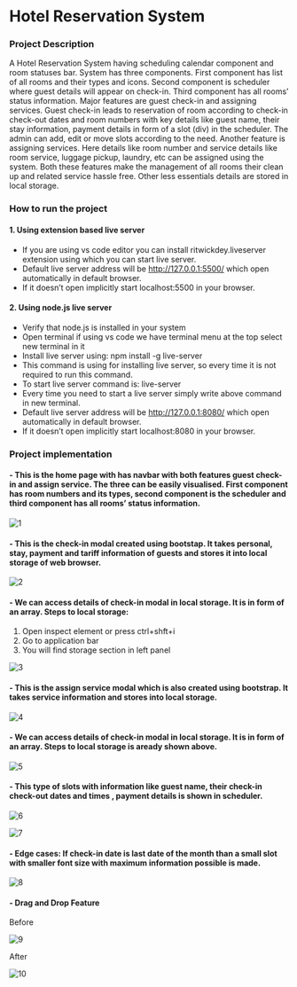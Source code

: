 # Hotel Reservation System


### **Project Description**

A Hotel Reservation System having scheduling calendar component and room statuses bar. System has three components. First component has list of all rooms and their types and icons. Second component is scheduler where guest details will appear on check-in. Third component has all rooms’ status information. Major features are guest check-in and assigning services. Guest check-in leads to reservation of room according to check-in check-out dates and room numbers with key details like guest name, their stay information, payment details in form of a slot (div) in the scheduler. The admin can add, edit or move slots according to the need. Another feature is assigning services. Here details like room number and service details like room service, luggage pickup, laundry, etc can be assigned using the system. Both these features make the management of all rooms their clean up and related service hassle free. Other less essentials details are stored in local storage.  


### **How to run the project**

#### 1.	Using extension based live server

-  If you are using vs code editor you can install ritwickdey.liveserver extension using which you can start live server. 
-  Default live server address will be http://127.0.0.1:5500/ which open automatically in default browser.
-  If it doesn’t open implicitly start localhost:5500 in your browser.
#### 2. Using node.js live server 

- 	Verify that node.js is installed in your system
- 	Open terminal if using vs code we have terminal menu at the top select new terminal in it
- 	Install live server using: npm install -g live-server
- 	This command is using for installing live server, so every time it is not required to run this command.
- 	To start live server command is: live-server
- 	Every time you need to start a live server simply write above command in new terminal.
- 	Default live server address will be http://127.0.0.1:8080/ which open automatically in default browser.
- 	If it doesn’t open implicitly start localhost:8080 in your browser.


### **Project implementation**

#### - This is the home page with has navbar with both features guest check-in and assign service. The three can be easily visualised. First component has room numbers and its types, second component is the scheduler and third component has all rooms’ status information. 

![1](https://user-images.githubusercontent.com/69115040/141167533-956b8857-5938-4431-a18d-bb9516ab08a5.png)



#### - This is the check-in modal created using bootstap. It takes personal, stay, payment and tariff information of guests and stores it into local storage of web browser.

![2](/uploads/265efb025ebb3ef89300206b117271ec/2.png)


#### - We can access details of check-in modal in local storage. It is in form of an array. Steps to local storage:
1. Open inspect element or press ctrl+shft+i
2.  Go to application bar
3.  You will find storage section in left panel 

![3](/uploads/84afca1c1a3491af8aa20e27bc7dc52c/3.png)


#### - This is the assign service modal which is also created using bootstrap. It takes service information and stores into local storage.

![4](/uploads/53043038114ab59bb976363519e17e5e/4.png)


#### - We can access details of check-in modal in local storage. It is in form of an array. Steps to local storage is aready shown above.

![5](/uploads/93740af00a2da27de5cfd2bc0f860780/5.png)


#### - This type of slots with information like guest name, their check-in check-out dates and times , payment details is shown in scheduler. 

![6](/uploads/9235ee5abba5d315e8983c1ba21db2d0/6.png)

![7](/uploads/22768b30841d4b259fba44b25855a89d/7.png)


#### - Edge cases: If check-in date is last date of the month than a small slot with smaller font size with maximum information possible is made.

![8](/uploads/74a9ac58e2649a45a89351b6feb58ad6/8.png)


#### - Drag and Drop Feature

Before

![9](/uploads/9fd11b33fb362cb9c60f72d5081e4ee9/9.png)

After

![10](/uploads/d253039764a7d56ec1722746da9f6152/10.png)




